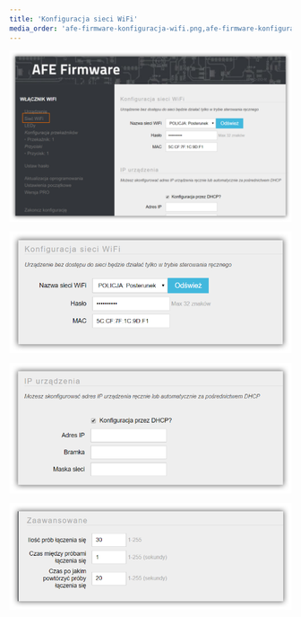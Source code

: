 ```yaml
---
title: 'Konfiguracja sieci WiFi'
media_order: 'afe-firmware-konfiguracja-wifi.png,afe-firmware-konfiguracja-wifi-ssid.png,afe-firmware-konfiguracja-wifi-staly-ip.png,afe-firmware-konfiguracja-wifi-zaawansowane.png'
---
```


![](afe-firmware-konfiguracja-wifi.png)

![](afe-firmware-konfiguracja-wifi-ssid.png)

![](afe-firmware-konfiguracja-wifi-staly-ip.png)

![](afe-firmware-konfiguracja-wifi-zaawansowane.png)